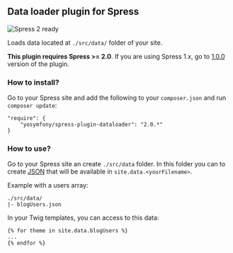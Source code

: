 ## Data loader plugin for Spress

![Spress 2 ready](https://img.shields.io/badge/Spress%202-ready-brightgreen.svg)

Loads data located at `./src/data/` folder of your site.

**This plugin requires Spress >= 2.0**. If you are using Spress 1.x, go to [1.0.0](https://github.com/yosymfony/spress-plugin-dataloader/tree/v1.0.0) version of the plugin.

### How to install?

Go to your Spress site and add the following to your `composer.json` and run 
`composer update`:

```
"require": {
    "yosymfony/spress-plugin-dataloader": "2.0.*"
}
```

### How to use?

Go to your Spress site an create `./src/data` folder. In this folder you can to create
[JSON](http://en.wikipedia.org/wiki/JSON) that will be available in `site.data.<yourFilename>`.

Example with a users array:

```
./src/data/
|- blogUsers.json
```

In your Twig templates, you can access to this data:

```
{% for theme in site.data.blogUsers %}
...
{% endfor %}
```
